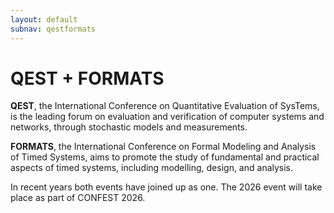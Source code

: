 ```yaml
---
layout: default
subnav: qestformats
---
```


# QEST + FORMATS

**QEST**, the International Conference on Quantitative Evaluation of SysTems, is the leading forum on evaluation and verification of computer systems and networks, through stochastic models and measurements.

**FORMATS**, the International Conference on Formal Modeling and Analysis of Timed Systems, aims to promote the study of fundamental and practical aspects of timed systems, including modelling, design, and analysis.

In recent years both events have joined up as one. The 2026 event will take place as part of CONFEST 2026.
